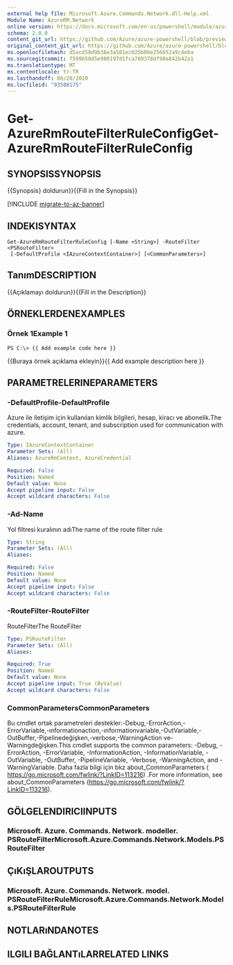 ```yaml
---
external help file: Microsoft.Azure.Commands.Network.dll-Help.xml
Module Name: AzureRM.Network
online version: https://docs.microsoft.com/en-us/powershell/module/azurerm.network/get-azurermroutefilterruleconfig
schema: 2.0.0
content_git_url: https://github.com/Azure/azure-powershell/blob/preview/src/ResourceManager/Network/Commands.Network/help/Get-AzureRmRouteFilterRuleConfig.md
original_content_git_url: https://github.com/Azure/azure-powershell/blob/preview/src/ResourceManager/Network/Commands.Network/help/Get-AzureRmRouteFilterRuleConfig.md
ms.openlocfilehash: d5acd58d9b36e3a581ec025b06e256652a9c4eba
ms.sourcegitcommit: f599b50d5e980197d1fca769378df90a842b42a1
ms.translationtype: MT
ms.contentlocale: tr-TR
ms.lasthandoff: 08/20/2020
ms.locfileid: "93588175"
---
```

# <span data-ttu-id="5b376-101">Get-AzureRmRouteFilterRuleConfig</span><span class="sxs-lookup"><span data-stu-id="5b376-101">Get-AzureRmRouteFilterRuleConfig</span></span>

## <span data-ttu-id="5b376-102">SYNOPSIS</span><span class="sxs-lookup"><span data-stu-id="5b376-102">SYNOPSIS</span></span>
<span data-ttu-id="5b376-103">{{Synopsis} doldurun}}</span><span class="sxs-lookup"><span data-stu-id="5b376-103">{{Fill in the Synopsis}}</span></span>

[!INCLUDE [migrate-to-az-banner](../../includes/migrate-to-az-banner.md)]

## <span data-ttu-id="5b376-104">INDEKI</span><span class="sxs-lookup"><span data-stu-id="5b376-104">SYNTAX</span></span>

```
Get-AzureRmRouteFilterRuleConfig [-Name <String>] -RouteFilter <PSRouteFilter>
 [-DefaultProfile <IAzureContextContainer>] [<CommonParameters>]
```

## <span data-ttu-id="5b376-105">Tanım</span><span class="sxs-lookup"><span data-stu-id="5b376-105">DESCRIPTION</span></span>
<span data-ttu-id="5b376-106">{{Açıklamayı doldurun}}</span><span class="sxs-lookup"><span data-stu-id="5b376-106">{{Fill in the Description}}</span></span>

## <span data-ttu-id="5b376-107">ÖRNEKLERDEN</span><span class="sxs-lookup"><span data-stu-id="5b376-107">EXAMPLES</span></span>

### <span data-ttu-id="5b376-108">Örnek 1</span><span class="sxs-lookup"><span data-stu-id="5b376-108">Example 1</span></span>
```
PS C:\> {{ Add example code here }}
```

<span data-ttu-id="5b376-109">{{Buraya örnek açıklama ekleyin}}</span><span class="sxs-lookup"><span data-stu-id="5b376-109">{{ Add example description here }}</span></span>

## <span data-ttu-id="5b376-110">PARAMETRELERINE</span><span class="sxs-lookup"><span data-stu-id="5b376-110">PARAMETERS</span></span>

### <span data-ttu-id="5b376-111">-DefaultProfile</span><span class="sxs-lookup"><span data-stu-id="5b376-111">-DefaultProfile</span></span>
<span data-ttu-id="5b376-112">Azure ile iletişim için kullanılan kimlik bilgileri, hesap, kiracı ve abonelik.</span><span class="sxs-lookup"><span data-stu-id="5b376-112">The credentials, account, tenant, and subscription used for communication with azure.</span></span>

```yaml
Type: IAzureContextContainer
Parameter Sets: (All)
Aliases: AzureRmContext, AzureCredential

Required: False
Position: Named
Default value: None
Accept pipeline input: False
Accept wildcard characters: False
```

### <span data-ttu-id="5b376-113">-Ad</span><span class="sxs-lookup"><span data-stu-id="5b376-113">-Name</span></span>
<span data-ttu-id="5b376-114">Yol filtresi kuralının adı</span><span class="sxs-lookup"><span data-stu-id="5b376-114">The name of the route filter rule</span></span>

```yaml
Type: String
Parameter Sets: (All)
Aliases: 

Required: False
Position: Named
Default value: None
Accept pipeline input: False
Accept wildcard characters: False
```

### <span data-ttu-id="5b376-115">-RouteFilter</span><span class="sxs-lookup"><span data-stu-id="5b376-115">-RouteFilter</span></span>
<span data-ttu-id="5b376-116">RouteFilter</span><span class="sxs-lookup"><span data-stu-id="5b376-116">The RouteFilter</span></span>

```yaml
Type: PSRouteFilter
Parameter Sets: (All)
Aliases: 

Required: True
Position: Named
Default value: None
Accept pipeline input: True (ByValue)
Accept wildcard characters: False
```

### <span data-ttu-id="5b376-117">CommonParameters</span><span class="sxs-lookup"><span data-stu-id="5b376-117">CommonParameters</span></span>
<span data-ttu-id="5b376-118">Bu cmdlet ortak parametreleri destekler:-Debug,-ErrorAction,-ErrorVariable,-ınformationaction,-ınformationvariable,-OutVariable,-OutBuffer,-Pipelinedeğişken,-verbose,-WarningAction ve-Warningdeğişken.</span><span class="sxs-lookup"><span data-stu-id="5b376-118">This cmdlet supports the common parameters: -Debug, -ErrorAction, -ErrorVariable, -InformationAction, -InformationVariable, -OutVariable, -OutBuffer, -PipelineVariable, -Verbose, -WarningAction, and -WarningVariable.</span></span> <span data-ttu-id="5b376-119">Daha fazla bilgi için bkz about_CommonParameters ( https://go.microsoft.com/fwlink/?LinkID=113216) .</span><span class="sxs-lookup"><span data-stu-id="5b376-119">For more information, see about_CommonParameters (https://go.microsoft.com/fwlink/?LinkID=113216).</span></span>

## <span data-ttu-id="5b376-120">GÖLGELENDIRICI</span><span class="sxs-lookup"><span data-stu-id="5b376-120">INPUTS</span></span>

### <span data-ttu-id="5b376-121">Microsoft. Azure. Commands. Network. modeller. PSRouteFilter</span><span class="sxs-lookup"><span data-stu-id="5b376-121">Microsoft.Azure.Commands.Network.Models.PSRouteFilter</span></span>

## <span data-ttu-id="5b376-122">ÇıKıŞLAR</span><span class="sxs-lookup"><span data-stu-id="5b376-122">OUTPUTS</span></span>

### <span data-ttu-id="5b376-123">Microsoft. Azure. Commands. Network. model. PSRouteFilterRule</span><span class="sxs-lookup"><span data-stu-id="5b376-123">Microsoft.Azure.Commands.Network.Models.PSRouteFilterRule</span></span>

## <span data-ttu-id="5b376-124">NOTLARıNDA</span><span class="sxs-lookup"><span data-stu-id="5b376-124">NOTES</span></span>

## <span data-ttu-id="5b376-125">ILGILI BAĞLANTıLAR</span><span class="sxs-lookup"><span data-stu-id="5b376-125">RELATED LINKS</span></span>

